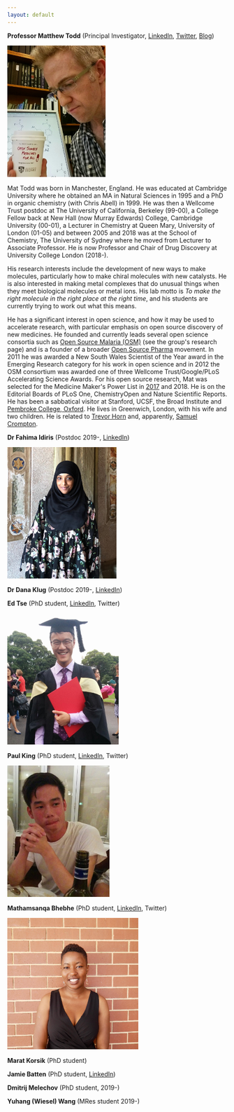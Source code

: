 ```yaml
---
layout: default
---
```



**Professor Matthew Todd** (Principal Investigator, [LinkedIn](https://www.linkedin.com/in/matthew-todd-81633313/), [Twitter](https://twitter.com/MatToddChem), [Blog](https://intermolecular.wordpress.com/))  

<img src="./group member pix/Meds_for_all.jpg" height="300"> </img>

Mat Todd was born in Manchester, England. He was educated at Cambridge University where he obtained an MA in Natural Sciences in 1995 and a PhD in organic chemistry (with Chris Abell) in 1999. He was then a Wellcome Trust postdoc at The University of California, Berkeley (99-00), a College Fellow back at New Hall (now Murray Edwards) College, Cambridge University (00-01), a Lecturer in Chemistry at Queen Mary, University of London (01-05) and between 2005 and 2018 was at the School of Chemistry, The University of Sydney where he moved from Lecturer to Associate Professor. He is now Professor and Chair of Drug Discovery at University College London (2018-).

His research interests include the development of new ways to make molecules, particularly how to make chiral molecules with new catalysts. He is also interested in making metal complexes that do unusual things when they meet biological molecules or metal ions. His lab motto is _To make the right molecule in the right place at the right time_, and his students are currently trying to work out what this means.

He has a significant interest in open science, and how it may be used to accelerate research, with particular emphasis on open source discovery of new medicines. He founded and currently leads several open science consortia such as [Open Source Malaria (OSM)](http://opensourcemalaria.org/) (see the group's research page) and is a founder of a broader [Open Source Pharma](http://www.opensourcepharma.net/) movement. In 2011 he was awarded a New South Wales Scientist of the Year award in the Emerging Research category for his work in open science and in 2012 the OSM consortium was awarded one of three Wellcome Trust/Google/PLoS Accelerating Science Awards. For his open source research, Mat was selected for the Medicine Maker's Power List in [2017](https://themedicinemaker.com/power-list/2017/) and 2018. He is on the Editorial Boards of PLoS One, ChemistryOpen and Nature Scientific Reports. He has been a sabbatical visitor at Stanford, UCSF, the Broad Institute and [Pembroke College, Oxford](https://www.pmb.ox.ac.uk/fellows-staff/profiles/dr-matthew-todd). He lives in Greenwich, London, with his wife and two children. He is related to [Trevor Horn](https://en.wikipedia.org/wiki/Trevor_Horn) and, apparently, [Samuel Crompton](https://en.wikipedia.org/wiki/Samuel_Crompton).

**Dr Fahima Idiris** (Postdoc 2019-, [LinkedIn](https://www.linkedin.com/in/fahima-idiris/))  

<img src="https://github.com/todd-lers/people/blob/master/wiki%20group%20member%20pix/Fahima%20Idiris.jpg" height="300"> </img>

**Dr Dana Klug** (Postdoc 2019-, [LinkedIn](https://uk.linkedin.com/in/dana-klug-9829259a))

**Ed Tse** (PhD student, [LinkedIn](https://www.linkedin.com/in/edwin-tse-92144155/), Twitter)  

<img src="https://github.com/todd-lers/people/blob/master/wiki%20group%20member%20pix/Ed_Tse.jpg" height="300"> </img>

**Paul King** (PhD student, [LinkedIn](https://www.linkedin.com/in/paul-king-00547874/), Twitter)

<img src="https://github.com/todd-lers/people/blob/master/wiki%20group%20member%20pix/Paul_King.jpeg" height="300"> </img>

**Mathamsanqa Bhebhe** (PhD student, [LinkedIn](https://www.linkedin.com/in/mathamsanqa-bhebhe-b53281101/), Twitter)

<img src="https://github.com/todd-lers/people/blob/master/wiki%20group%20member%20pix/Tha.jpg" height="300"> </img>

**Marat Korsik** (PhD student)

**Jamie Batten** (PhD student, [LinkedIn](https://www.linkedin.com/in/jamie-michael-batten/))

**Dmitrij Melechov** (PhD student, 2019-)  

**Yuhang (Wiesel) Wang** (MRes student 2019-)
